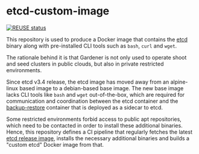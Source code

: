 # etcd-custom-image
[![REUSE status](https://api.reuse.software/badge/github.com/gardener/etcd-custom-image)](https://api.reuse.software/info/github.com/gardener/etcd-custom-image)

This repository is used to produce a Docker image that contains the [etcd](https://github.com/etcd-io/etcd/) binary along with pre-installed CLI tools such as `bash`, `curl` and `wget`.

The rationale behind it is that Gardener is not only used to operate shoot and seed clusters in public clouds, but also in private restricted environments.

Since etcd v3.4 release, the etcd image has moved away from an alpine-linux based image to a debian-based base image. The new base image lacks CLI tools like `bash` and `wget` out-of-the-box, which are required for communication and coordination between the etcd container and the [backup-restore](https://github.com/gardener/etcd-backup-restore/) container that is deployed as a sidecar to etcd.

Some restricted environments forbid access to public apt repositories, which need to be contacted in order to install these additional binaries. Hence, this repository defines a CI pipeline that regularly fetches the latest [etcd release image](https://github.com/etcd-io/etcd/releases), installs the necessary additional binaries and builds a "custom etcd" Docker image from that.
